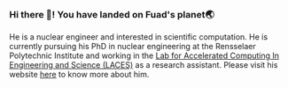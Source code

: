 ### Hi there 👋! You have landed on Fuad's planet:earth_asia:
 He is a nuclear engineer and interested in scientific computation. He is currently pursuing his PhD in nuclear engineering at the Rensselaer Polytechnic Institute and working in the [Lab for Accelerated Computing In Engineering and Science (LACES)](https://laces-lab.github.io/) as a research assistant. Please visit his website [here](https://fuad-hh.github.io/) to know more about him.

<!--
**Fuad-HH/Fuad-HH** is a ✨ _special_ ✨ repository because its `README.md` (this file) appears on your GitHub profile.

Here are some ideas to get you started:

- 🔭 I’m currently working on ...
- 🌱 I’m currently learning ...
- 👯 I’m looking to collaborate on ...
- 🤔 I’m looking for help with ...
- 💬 Ask me about ...
- 📫 How to reach me: ...
- 😄 Pronouns: ...
- ⚡ Fun fact: ...
-->
